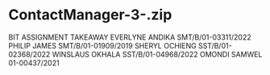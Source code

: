 # ContactManager-3-.zip
BIT ASSIGNMENT TAKEAWAY
EVERLYNE ANDIKA SMT/B/01-03311/2022
PHILIP JAMES SMT/B/01-01909/2019
SHERYL OCHIENG SST/B/01-02368/2022
WINSLAUS OKHALA SST/B/01-04968/2022
OMONDI SAMWEL 01-00437/2021
